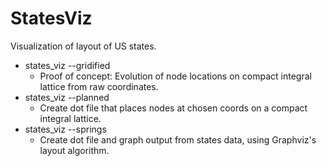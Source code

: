 # StatesViz
Visualization of layout of US states.
  * states_viz --gridified
    * Proof of concept: Evolution of node locations on compact integral lattice from raw coordinates.
  * states_viz --planned
    * Create dot file that places nodes at chosen coords on a compact integral lattice.
  * states_viz --springs
    * Create dot file and graph output from states data, using Graphviz's layout algorithm.
